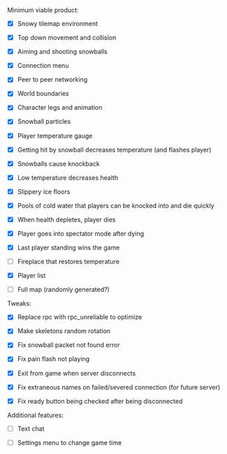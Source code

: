 Minimum viable product:

- [x] Snowy tilemap environment

- [x] Top down movement and collision

- [x] Aiming and shooting snowballs

- [x] Connection menu

- [x] Peer to peer networking

- [x] World boundaries

- [x] Character legs and animation

- [x] Snowball particles

- [x] Player temperature gauge

- [x] Getting hit by snowball decreases temperature (and flashes player)

- [x] Snowballs cause knockback

- [x] Low temperature decreases health

- [x] Slippery ice floors

- [x] Pools of cold water that players can be knocked into and die quickly

- [x] When health depletes, player dies

- [x] Player goes into spectator mode after dying

- [x] Last player standing wins the game

- [ ] Fireplace that restores temperature

- [x] Player list

- [ ] Full map (randomly generated?)

Tweaks:

- [x] Replace rpc with rpc_unreliable to optimize

- [x] Make skeletons random rotation

- [x] Fix snowball packet not found error

- [x] Fix pain flash not playing

- [x] Exit from game when server disconnects

- [x] Fix extraneous names on failed/severed connection (for future server)

- [x] Fix ready button being checked after being disconnected

Additional features:

- [ ] Text chat

- [ ] Settings menu to change game time